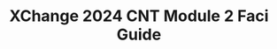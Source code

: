 ---
title: XChange 2024 CNT Module 2 Faci Guide
redirect_to: https://docs.google.com/document/d/1Ebow3LhLIqZVuz6MnBvoQOYn7SS973cDNHO7VEkCUMw/edit?usp=sharing
redirect_from: 
  - /XC24CNTModule2FaciGuide
  - /xc24cntmodule2faciguide
---